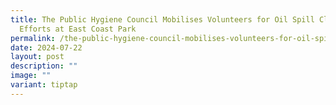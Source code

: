 ```yaml
---
title: The Public Hygiene Council Mobilises Volunteers for Oil Spill Clean Up
  Efforts at East Coast Park
permalink: /the-public-hygiene-council-mobilises-volunteers-for-oil-spill-clean-up-efforts-at-east-coast-park/
date: 2024-07-22
layout: post
description: ""
image: ""
variant: tiptap
---
```

